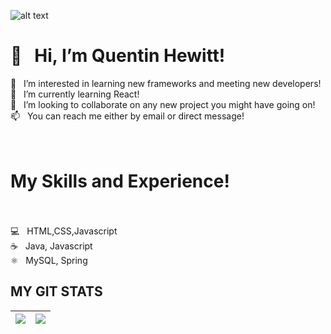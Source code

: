 
![alt text](https://github.blog/wp-content/uploads/2014/05/db213bb4-d22e-11e3-8549-ea607b77ad7c.png?resize=1000%2C576)
<h1>👋 &nbsp Hi, I’m Quentin Hewitt! </h1>

 👀  &#160; I’m interested in learning new frameworks and meeting new developers!<br>
 🌱  &#160; I’m currently learning React!<br>
 💞️  &#160; I’m looking to collaborate on any new project you might have going on!<br>
 📫  &#160; You can reach me either by email or direct message!<br>
<br>
<br>
<h1>My Skills and Experience!</h1>
<br>
<br>
💻 &nbsp HTML,CSS,Javascript 
<br>
☕️ &nbsp Java, Javascript<br>
⚛️ &nbsp MySQL, Spring<br>

## MY GIT STATS
<img src="https://github-readme-stats.vercel.app/api?username=qhewitt95&&show_icons=true&count_private=true&theme=radical"/>|<img src="https://github-readme-streak-stats.herokuapp.com/?user=qhewitt95&theme=radical"/>|
|---|---|


<!---
qhewitt95/qhewitt95 is a ✨ special ✨ repository because its `README.md` (this file) appears on your GitHub profile.
You can click the Preview link to take a look at your changes.
-->
